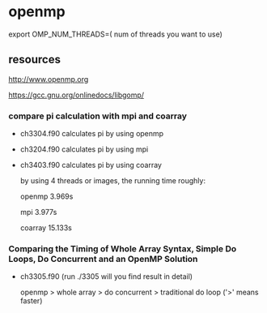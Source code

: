 # openmp
export OMP_NUM_THREADS=( num of threads you want to use)

## resources

http://www.openmp.org

https://gcc.gnu.org/onlinedocs/libgomp/

### compare pi calculation with mpi and coarray

* ch3304.f90 calculates pi by using openmp

* ch3204.f90 calculates pi by using mpi 

* ch3403.f90 calculates pi by using coarray

  by using 4 threads or images, the running time roughly:

  openmp  3.969s
  
  mpi     3.977s
 
  coarray 15.133s

### Comparing the Timing of Whole Array Syntax, Simple Do Loops, Do Concurrent and an OpenMP Solution

* ch3305.f90 (run ./3305 will you find result in detail)

  openmp > whole array > do concurrent > traditional do loop ('>' means faster)
